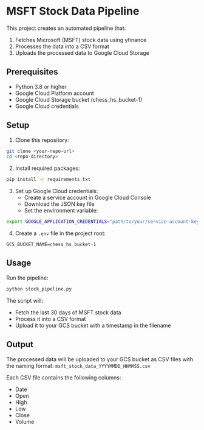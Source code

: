# MSFT Stock Data Pipeline

This project creates an automated pipeline that:
1. Fetches Microsoft (MSFT) stock data using yfinance
2. Processes the data into a CSV format
3. Uploads the processed data to Google Cloud Storage

## Prerequisites

- Python 3.8 or higher
- Google Cloud Platform account
- Google Cloud Storage bucket (chess_hs_bucket-1)
- Google Cloud credentials

## Setup

1. Clone this repository:
```bash
git clone <your-repo-url>
cd <repo-directory>
```

2. Install required packages:
```bash
pip install -r requirements.txt
```

3. Set up Google Cloud credentials:
   - Create a service account in Google Cloud Console
   - Download the JSON key file
   - Set the environment variable:
```bash
export GOOGLE_APPLICATION_CREDENTIALS="path/to/your/service-account-key.json"
```

4. Create a `.env` file in the project root:
```
GCS_BUCKET_NAME=chess_hs_bucket-1
```

## Usage

Run the pipeline:
```bash
python stock_pipeline.py
```

The script will:
- Fetch the last 30 days of MSFT stock data
- Process it into a CSV format
- Upload it to your GCS bucket with a timestamp in the filename

## Output

The processed data will be uploaded to your GCS bucket as CSV files with the naming format:
`msft_stock_data_YYYYMMDD_HHMMSS.csv`

Each CSV file contains the following columns:
- Date
- Open
- High
- Low
- Close
- Volume 